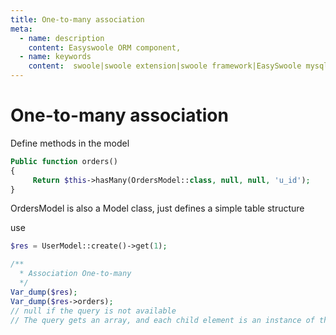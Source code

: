 ```yaml
---
title: One-to-many association
meta:
  - name: description
    content: Easyswoole ORM component,
  - name: keywords
    content:  swoole|swoole extension|swoole framework|EasySwoole mysql ORM|EasySwoole ORM|Swoole mysqli coroutine client|swoole ORM|One-to-many association
---
```


# One-to-many association

Define methods in the model

```php
Public function orders()
{
     Return $this->hasMany(OrdersModel::class, null, null, 'u_id');
}
```

OrdersModel is also a Model class, just defines a simple table structure

use
```php
$res = UserModel::create()->get(1);

/**
  * Association One-to-many
  */
Var_dump($res);
Var_dump($res->orders);
// null if the query is not available
// The query gets an array, and each child element is an instance of the OrdersModel class.
```
